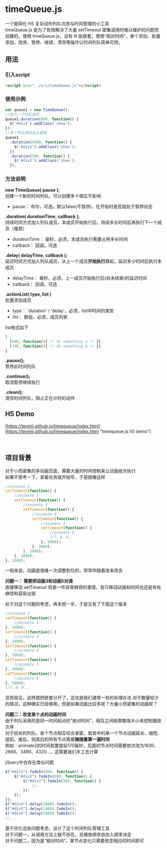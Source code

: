 # timeQueue.js

一个能简化 H5 复杂动作列队次序与时间管理的小工具  
timeQueue.js 是为了有效解决了大量 setTimeout 密集调用时难以维护的问题而创建的，使用 timeQueue.js，没有 N 层嵌套，使用“相对时间”，单个添加、批量添加、改序、暂停、继续、清空等操作让时间列队简单可控。

## 用法

### 引入script
```html
<script src="../src/timeQueue.js"></script>
```

### 使用示例
```js
var queue1 = new TimeQueue();
//加入一个列队成员
queue1.duration(800, function() {
  $('#div1').addClass('show');
});
//多个列队成员加入链写
queue1
  .duration(4500, function() {
    $('#div2').addClass('show');
  })
  .duration(500, function() {	
    $('#div3').addClass('show');
  });
```

### 方法说明

**new TimeQueue( pause );**  
创建一个新的时间列队，可以创建多个相互不影响  
- pause： 布尔，可选，默认false(不暂停)，在开始时是否就处于暂停状态  

**.duration( durationTime, callback );**  
持续时间方式加入列队成员，本成员开始执行后，持续多长时间后再执行下一个成员（推荐）  
- durationTime： 毫秒，必须，本成员执行需要占用多长时间  
- callback： 回调，可选  

**.delay( delayTime, callback );**  
延迟时间方式加入列队成员，从上一个成员**开始执行**算起，延迟多少时间后执行本成员  
- delayTime： 毫秒，必须，上一成员开始执行后(尚未结束)的延迟时间  
- callback： 回调，可选  

**.actionList( type, list )**  
批量添加成员  
- type： 'duration' / 'delay'，必须，list中时间的类型  
- list： 数组，必须，成员列表  

list格式如下
```js
[
  [500, function(){ /* do something a */ }],
  [700, function(){ /* do something b */ }]
]
```

**.pause();**  
暂停此时间列队  

**.continue();**  
取消暂停继续执行  

**.clean();**  
清空时间列队，阻止正在计时的动作  

## H5 Demo
[https://tevinli.github.io/timequeue/index.html](https://tevinli.github.io/timequeue/index.html "timequeue.js h5 demo")

<br>

## 项目背景

对于小而密集的多动画页面，需要大量的时间控制来让动画依次执行  
如果不思考一下，拿着任务就开始写，于是就像这样
```js
//animate 1	
setTimeout(function() {
	//animate 2
	setTimeout(function() {
		//animate 3
		setTimeout(function() {
			//animate 4
			setTimeout(function() {
				//animate 5
				setTimeout(function() {
					//animate 6
					//7、8、9...
				}, 1000);
			}, 1000);
		}, 1000);
	}, 1000);
}, 1000);
```

一般来说，动画是很难一次调整到位的，常常伴随着改来改去  

**问题一： 需要把动画3和动画5对调**   
直接移动 setTimeout 将是一件非常麻烦的事情，若只移动动画和时间也还是有些麻烦和容易出错

处于对这个问题的考虑，再多想一步，于是又有了下面这个版本
```js
//animate 1
setTimeout(function() {
	//animate 2
}, 1000);
setTimeout(function() {
	//animate 3
}, 2000);
setTimeout(function() {
	//animate 4
}, 3000);
setTimeout(function() {
	//animate 5
}, 4000);
setTimeout(function() {
	//animate 6
}, 5000);
//7、8、9...
```

显而易见，这样就把嵌套分开了，这也是我们通常一些的处理办法
对于数量较少的情况，这种确实已经够用，但是如果动画比较多呢？大量小而密集的动画呢？

**问题二：改变某个点的动画时间**  
由于列队采用的是同一时间起点的“绝对时间”，相互之间依靠数值大小来控制播放次序  
对于较长的列队，各个节点相互咬合紧密，若其中的某一个节点动画延长、缩短、提前、推后，则其后的所有节点需要**跟随重算一遍时间**  
例如：animate2的时间若要提前170毫秒，后面的节点时间需要依次改为1830、2660、3490、4320...，这需要我们手工去计算

jQuery中也存在类似问题
```js
$("#div1").fadeIn(500, function() {
	$("#div2").fadeIn(500, function() {
		$("#div3").fadeIn(500, function() {
			//...
		});
	});
});
$("#div4").delay(1000).fadeIn();
$("#div5").delay(1400).fadeIn();
$("#div6").delay(1800).fadeIn();
//...
```

基于优化这些问题考虑，设计了这个时间列队管理工具  
对于问题一，从调用方法上就不存在，且播放顺序由加入顺序决定  
对于问题二，因为是“相对时间”，某节点变化只需要改变相应的时间即可

